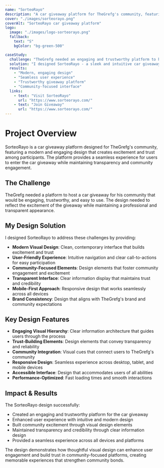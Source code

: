 ```yaml
---
name: "SorteoRayo"
description: "A car giveaway platform for TheGrefg's community, featuring a modern design and seamless user experience."
cover: "./images/sorteorayo.png"
coverAlt: "SorteoRayo car giveaway platform"
logo:
  image: "./images/logo-sorteorayo.png"
  fallback:
    text: "S"
    bgColor: "bg-green-500"

caseStudy:
  challenge: "TheGrefg needed an engaging and trustworthy platform to host a car giveaway for his community with a modern, user-friendly design."
  solution: "I designed SorteoRayo - a sleek and intuitive car giveaway platform that provides a seamless experience for participants while maintaining transparency and excitement."
  results:
    - "Modern, engaging design"
    - "Seamless user experience"
    - "Trustworthy giveaway platform"
    - "Community-focused interface"
  links:
    - text: "Visit SorteoRayo"
      url: "https://www.sorteorayo.com/"
    - text: "Join Giveaway"
      url: "https://www.sorteorayo.com/"
---
```


# Project Overview

SorteoRayo is a car giveaway platform designed for TheGrefg's community, featuring a modern and engaging design that creates excitement and trust among participants. The platform provides a seamless experience for users to enter the car giveaway while maintaining transparency and community engagement.

## The Challenge

TheGrefg needed a platform to host a car giveaway for his community that would be engaging, trustworthy, and easy to use. The design needed to reflect the excitement of the giveaway while maintaining a professional and transparent appearance.

## My Design Solution

I designed SorteoRayo to address these challenges by providing:

- **Modern Visual Design**: Clean, contemporary interface that builds excitement and trust
- **User-Friendly Experience**: Intuitive navigation and clear call-to-actions for easy participation
- **Community-Focused Elements**: Design elements that foster community engagement and excitement
- **Transparent Interface**: Clear information display that maintains trust and credibility
- **Mobile-First Approach**: Responsive design that works seamlessly across all devices
- **Brand Consistency**: Design that aligns with TheGrefg's brand and community expectations

## Key Design Features

- **Engaging Visual Hierarchy**: Clear information architecture that guides users through the process
- **Trust-Building Elements**: Design elements that convey transparency and reliability
- **Community Integration**: Visual cues that connect users to TheGrefg's community
- **Responsive Design**: Seamless experience across desktop, tablet, and mobile devices
- **Accessible Interface**: Design that accommodates users of all abilities
- **Performance-Optimized**: Fast loading times and smooth interactions

## Impact & Results

The SorteoRayo design successfully:

- Created an engaging and trustworthy platform for the car giveaway
- Enhanced user experience with intuitive and modern design
- Built community excitement through visual design elements
- Maintained transparency and credibility through clear information design
- Provided a seamless experience across all devices and platforms

The design demonstrates how thoughtful visual design can enhance user engagement and build trust in community-focused platforms, creating memorable experiences that strengthen community bonds.
